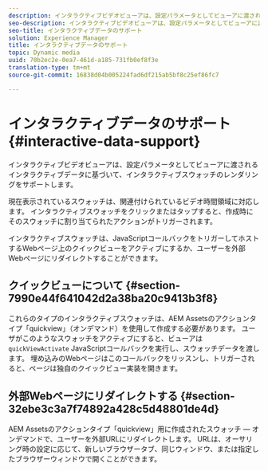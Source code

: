 ```yaml
---
description: インタラクティブビデオビューアは、設定パラメータとしてビューアに渡されるインタラクティブデータに基づいて、インタラクティブスウォッチのレンダリングをサポートします。
seo-description: インタラクティブビデオビューアは、設定パラメータとしてビューアに渡されるインタラクティブデータに基づいて、インタラクティブスウォッチのレンダリングをサポートします。
seo-title: インタラクティブデータのサポート
solution: Experience Manager
title: インタラクティブデータのサポート
topic: Dynamic media
uuid: 70b2ec2e-0ea7-461d-a185-731fb0ef8f3e
translation-type: tm+mt
source-git-commit: 16838d04b005224fad6df215ab5bf8c25ef86fc7

---
```



# インタラクティブデータのサポート{#interactive-data-support}

インタラクティブビデオビューアは、設定パラメータとしてビューアに渡されるインタラクティブデータに基づいて、インタラクティブスウォッチのレンダリングをサポートします。

現在表示されているスウォッチは、関連付けられているビデオ時間領域に対応します。 インタラクティブスウォッチをクリックまたはタップすると、作成時にそのスウォッチに割り当てられたアクションがトリガーされます。

インタラクティブスウォッチは、JavaScriptコールバックをトリガーしてホストするWebページ上のクイックビューをアクティブにするか、ユーザーを外部Webページにリダイレクトすることができます。

## クイックビューについて {#section-7990e44f641042d2a38ba20c9413b3f8}

これらのタイプのインタラクティブスウォッチは、AEM Assetsのアクションタイプ「quickview」（オンデマンド）を使用して作成する必要があります。 ユーザがこのようなスウォッチをアクティブにすると、ビューアは `quickViewActivate` JavaScriptコールバックを実行し、スウォッチデータを渡します。 埋め込みのWebページはこのコールバックをリッスンし、トリガーされると、ページは独自のクイックビュー実装を開きます。

## 外部Webページにリダイレクトする {#section-32ebe3c3a7f74892a428c5d48801de4d}

AEM Assetsのアクションタイプ「quickview」用に作成されたスウォッチ — オンデマンドで、ユーザーを外部URLにリダイレクトします。 URLは、オーサリング時の設定に応じて、新しいブラウザータブ、同じウィンドウ、または指定したブラウザーウィンドウで開くことができます。

